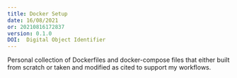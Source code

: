 ```yaml
---
title: Docker Setup
date: 16/08/2021 
or: 20210816172837
version: 0.1.0
DOI:  Digital Object Identifier
---
```


Personal collection of Dockerfiles and docker-compose files that either built from scratch or taken and modified as cited to support my workflows.
